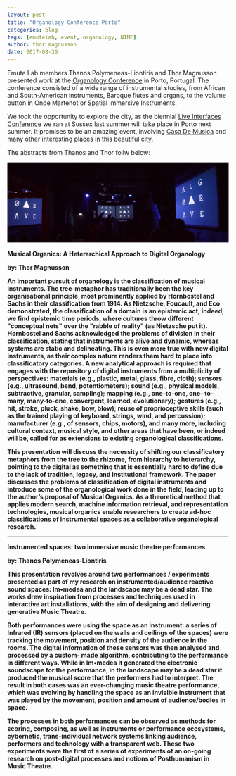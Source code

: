 ```yaml
---
layout: post
title: "Organology Conference Porto"
categories: blog
tags: [emutelab, event, organology, NIME]
author: thor magnusson
date: 2017-08-30
---
```


Emute Lab members Thanos Polymeneas-Liontiris and Thor Magnusson presented work at the <a href="https://congressorganimusic.wixsite.com/porto2017">Organology Conference</a> in Porto, Portugal. The conference consisted of a wide range of instrumental studies, from African and South-American instruments, Baroque flutes and organs, to the volume button in Onde Martenot or Spatial Immersive Instruments.

We took the opportunity to explore the city, as the biennial <a href="http://www.liveinterfaces.org">Live Interfaces Conference</a> we ran at Sussex last summer will take place in Porto next summer. It promises to be an amazing event, involving <a href ="http://www.casadamusica.com/en/">Casa De Musica</a> and many other interesting places in this beautiful city. 

The abstracts from Thanos and Thor follw below:

![Porto](/img/algorave.jpg)

<b>Musical Organics: A Heterarchical Approach to Digital Organology<br>

by: Thor Magnusson <b>

An important pursuit of organology is the classification of musical instruments. The tree-metaphor has traditionally been the key organisational principle, most prominently applied by Hornbostel and Sachs in their classification from 1914. As Nietzsche, Foucault, and Eco demonstrated, the classification of a domain is an epistemic act; indeed, we find epistemic time periods, where cultures throw different "conceptual nets" over the "rabble of reality" (as Nietzsche put it).
Hornbostel and Sachs acknowledged the problems of division in their classification, stating that instruments are alive and dynamic, whereas systems are static and delineating. This is even more true with new digital instruments, as their complex nature renders them hard to place into classificatory categories. A new analytical approach is required that engages with the repository of digital instruments from a multiplicity of perspectives: materials (e.g., plastic, metal, glass, fibre, cloth); sensors (e.g., ultrasound, bend, potentiometers); sound (e.g., physical models, subtractive, granular, sampling); mapping (e.g., one-to-one, one- to-many, many-to-one, convergent, learned, evolutionary); gestures (e.g., hit, stroke, pluck, shake, bow, blow); reuse of proprioceptive skills (such as the trained playing of keyboard, strings, wind, and percussion); manufacturer (e.g., of sensors, chips, motors), and many more, including cultural context, musical style, and other areas that have been, or indeed will be, called for as extensions to existing organological classifications.    

This presentation will discuss the necessity of shifting our classificatory metaphors from the tree to the rhizome, from hierarchy to heterarchy, pointing to the digital as something that is essentially hard to define due to the lack of tradition, legacy, and institutional framework. The paper discusses the problems of classification of digital instruments and introduce some of the organological work done in the field, leading up to the author’s proposal of Musical Organics. As a theoretical method that applies modern search, machine information retrieval, and representation technologies, musical organics enable researchers to create ad-hoc classifications of instrumental spaces as a collaborative organological research.

<hr>

<b>Instrumented spaces: two immersive music theatre performances<br>

by: Thanos Polymeneas-Liontiris<b>

This presentation revolves around two performances / experiments presented as part of  my research on instrumented/audience reactive sound spaces: Im•medea and the landscape may be a dead star. The works drew inspiration from processes and techniques used in interactive art installations, with the aim of designing and delivering generative Music Theatre.

Both performances were using the space as an instrument: a series of Infrared (IR) sensors (placed on the walls and ceilings of the spaces) were tracking the movement, position and density of the audience in the rooms. The digital information of these sensors was then analysed and processed by a custom- made algorithm, contributing to the performance in different ways. While in Im•medea it generated the electronic soundscape for the performance, in the landscape may be a dead star it produced the musical score that the performers had to interpret. The result in both cases was an ever-changing music theatre performance, which was evolving by handling the space as an invisible instrument that was played by the movement, position and amount of audience/bodies in space.

The processes in both performances can be observed as methods for scoring, composing, as well as instruments or performance ecosystems, cybernetic, trans-individual network systems linking audience, performers and technology with a transparent web. These two experiments were the first of a series of experiments of an on-going research on post-digital processes and notions of Posthumanism in Music Theatre.

